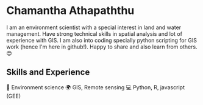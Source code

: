 #  Chamantha Athapaththu

I am an environment scientist with a special interest in land and water management. Have strong technical skills in spatial analysis and lot of experience with GIS.
I am also into coding specially python scripting for GIS work (hence I'm here in github!).
Happy to share and also learn from others. 😊

## Skills and Experience
🌱 Environment science
🌍 GIS, Remote sensing
💻 Python, R, javascript (GEE)
